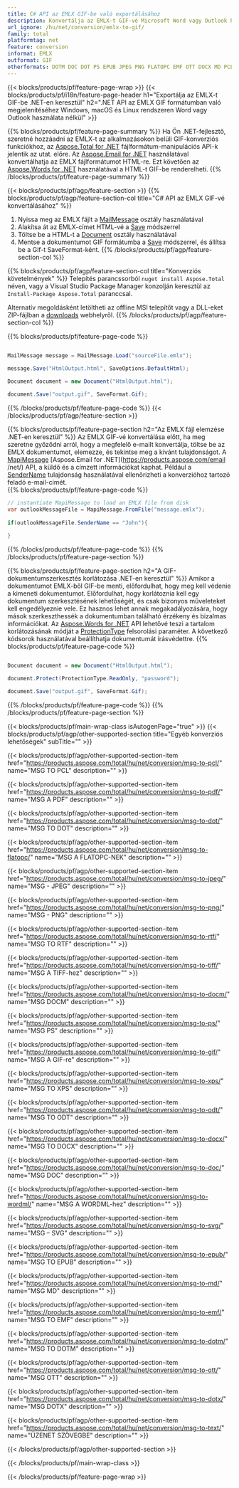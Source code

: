 ```yaml
---
title: C# API az EMLX GIF-be való exportálásához
description: Konvertálja az EMLX-t GIF-vé Microsoft Word vagy Outlook használata nélkül a .NET-en
url_ignore: /hu/net/conversion/emlx-to-gif/
family: total
platformtag: net
feature: conversion
informat: EMLX
outformat: GIF
otherformats: DOTM DOC DOT PS EPUB JPEG PNG FLATOPC EMF OTT DOCX MD PCL TIFF XPS GIF ODT DOCM WORDML DOTX RTF TEXT SVG PDF
---
```

{{< blocks/products/pf/feature-page-wrap >}}
{{< blocks/products/pf/i18n/feature-page-header h1="Exportálja az EMLX-t GIF-be .NET-en keresztül" h2=".NET API az EMLX GIF formátumban való megjelenítéséhez Windows, macOS és Linux rendszeren Word vagy Outlook használata nélkül" >}}

{{% blocks/products/pf/feature-page-summary %}}
Ha Ön .NET-fejlesztő, szeretné hozzáadni az EMLX-t az alkalmazásokon belüli GIF-konverziós funkciókhoz, az [Aspose.Total for .NET](https://products.aspose.com/total/net/) fájlformátum-manipulációs API-k jelentik az utat. előre. Az [Aspose.Email for .NET](https://products.aspose.com/email/net/) használatával konvertálhatja az EMLX fájlformátumot HTML-re. Ezt követően az [Aspose.Words for .NET](https://products.aspose.com/words/net/) használatával a HTML-t GIF-be renderelheti.
{{% /blocks/products/pf/feature-page-summary  %}}

{{< blocks/products/pf/agp/feature-section >}}
{{% blocks/products/pf/agp/feature-section-col title="C# API az EMLX GIF-vé konvertálásához" %}}
1. Nyissa meg az EMLX fájlt a [MailMessage](https://reference.aspose.com/email/net/aspose.email/mailmessage) osztály használatával
2. Alakítsa át az EMLX-címet HTML-vé a [Save](https://reference.aspose.com/email/net/aspose.email.mailmessage/save/methods/3) módszerrel
3. Töltse be a HTML-t a [Document](https://reference.aspose.com/words/net/aspose.words/document) osztály használatával
4. Mentse a dokumentumot GIF formátumba a [Save](https://reference.aspose.com/words/net/aspose.words.document/save/methods/4) módszerrel, és állítsa be a Gif-t SaveFormat-ként.
{{% /blocks/products/pf/agp/feature-section-col %}}

{{% blocks/products/pf/agp/feature-section-col title="Konverziós követelmények" %}}
Telepítés parancssorból ```nuget install Aspose.Total``` néven, vagy a Visual Studio Package Manager konzolján keresztül az ```Install-Package Aspose.Total``` paranccsal.

Alternatív megoldásként letöltheti az offline MSI telepítőt vagy a DLL-eket ZIP-fájlban a [downloads](https://releases.aspose.com/total/net) webhelyről.
{{% /blocks/products/pf/agp/feature-section-col %}}

{{% blocks/products/pf/feature-page-code %}}

```cs

MailMessage message = MailMessage.Load("sourceFile.emlx");
 
message.Save("HtmlOutput.html", SaveOptions.DefaultHtml);

Document document = new Document("HtmlOutput.html");

document.Save("output.gif", SaveFormat.Gif); 
```

{{% /blocks/products/pf/feature-page-code %}}
{{< /blocks/products/pf/agp/feature-section >}}

{{% blocks/products/pf/feature-page-section  h2="Az EMLX fájl elemzése .NET-en keresztül" %}}
Az EMLX GIF-vé konvertálása előtt, ha meg szeretne győződni arról, hogy a megfelelő e-mailt konvertálja, töltse be az EMLX dokumentumot, elemezze, és tekintse meg a kívánt tulajdonságot. A [MapiMessage](https://reference.aspose.com/email/net/aspose.email.mapi/mapimessage) [Aspose.Email for .NET](https://products.aspose.com/email /net/) API, a küldő és a címzett információkat kaphat. Például a [SenderName](https://reference.aspose.com/email/net/aspose.email.mapi/mapimessage/properties/sendername) tulajdonság használatával ellenőrizheti a konverzióhoz tartozó feladó e-mail-címét.  
{{% blocks/products/pf/feature-page-code %}}

```cs
// instantiate MapiMessage to load an EMLX file from disk
var outlookMessageFile = MapiMessage.FromFile("message.emlx");
 
if(outlookMessageFile.SenderName == "John"){
    
}
```

{{% /blocks/products/pf/feature-page-code  %}}
{{% /blocks/products/pf/feature-page-section %}}

{{% blocks/products/pf/feature-page-section  h2="A GIF-dokumentumszerkesztés korlátozása .NET-en keresztül" %}}
Amikor a dokumentumot EMLX-ből GIF-be menti, előfordulhat, hogy meg kell védenie a kimeneti dokumentumot. Előfordulhat, hogy korlátoznia kell egy dokumentum szerkesztésének lehetőségét, és csak bizonyos műveleteket kell engedélyeznie vele. Ez hasznos lehet annak megakadályozására, hogy mások szerkeszthessék a dokumentumban található érzékeny és bizalmas információkat. Az [Aspose.Words for .NET](https://products.aspose.com/words/net/) API lehetővé teszi a tartalom korlátozásának módját a [ProtectionType](https://reference.aspose.com/words/net/aspose.words/protectiontype) felsorolási paraméter. A következő kódsorok használatával beállíthatja dokumentumát írásvédettre. 
{{% blocks/products/pf/feature-page-code %}}

```cs

Document document = new Document("HtmlOutput.html");

document.Protect(ProtectionType.ReadOnly, "password");

document.Save("output.gif", SaveFormat.Gif);  
```

{{% /blocks/products/pf/feature-page-code  %}}
{{% /blocks/products/pf/feature-page-section %}}

{{< blocks/products/pf/main-wrap-class isAutogenPage="true" >}}
{{< blocks/products/pf/agp/other-supported-section title="Egyéb konverziós lehetőségek" subTitle="" >}}

{{< blocks/products/pf/agp/other-supported-section-item href="https://products.aspose.com/total/hu/net/conversion/msg-to-pcl/" name="MSG TO PCL" description="" >}}

{{< blocks/products/pf/agp/other-supported-section-item href="https://products.aspose.com/total/hu/net/conversion/msg-to-pdf/" name="MSG A PDF" description="" >}}

{{< blocks/products/pf/agp/other-supported-section-item href="https://products.aspose.com/total/hu/net/conversion/msg-to-dot/" name="MSG TO DOT" description="" >}}

{{< blocks/products/pf/agp/other-supported-section-item href="https://products.aspose.com/total/hu/net/conversion/msg-to-flatopc/" name="MSG A FLATOPC-NEK" description="" >}}

{{< blocks/products/pf/agp/other-supported-section-item href="https://products.aspose.com/total/hu/net/conversion/msg-to-jpeg/" name="MSG - JPEG" description="" >}}

{{< blocks/products/pf/agp/other-supported-section-item href="https://products.aspose.com/total/hu/net/conversion/msg-to-png/" name="MSG - PNG" description="" >}}

{{< blocks/products/pf/agp/other-supported-section-item href="https://products.aspose.com/total/hu/net/conversion/msg-to-rtf/" name="MSG TO RTF" description="" >}}

{{< blocks/products/pf/agp/other-supported-section-item href="https://products.aspose.com/total/hu/net/conversion/msg-to-tiff/" name="MSG A TIFF-hez" description="" >}}

{{< blocks/products/pf/agp/other-supported-section-item href="https://products.aspose.com/total/hu/net/conversion/msg-to-docm/" name="MSG DOCM" description="" >}}

{{< blocks/products/pf/agp/other-supported-section-item href="https://products.aspose.com/total/hu/net/conversion/msg-to-ps/" name="MSG PS" description="" >}}

{{< blocks/products/pf/agp/other-supported-section-item href="https://products.aspose.com/total/hu/net/conversion/msg-to-gif/" name="MSG A GIF-re" description="" >}}

{{< blocks/products/pf/agp/other-supported-section-item href="https://products.aspose.com/total/hu/net/conversion/msg-to-xps/" name="MSG TO XPS" description="" >}}

{{< blocks/products/pf/agp/other-supported-section-item href="https://products.aspose.com/total/hu/net/conversion/msg-to-odt/" name="MSG TO ODT" description="" >}}

{{< blocks/products/pf/agp/other-supported-section-item href="https://products.aspose.com/total/hu/net/conversion/msg-to-docx/" name="MSG TO DOCX" description="" >}}

{{< blocks/products/pf/agp/other-supported-section-item href="https://products.aspose.com/total/hu/net/conversion/msg-to-doc/" name="MSG DOC" description="" >}}

{{< blocks/products/pf/agp/other-supported-section-item href="https://products.aspose.com/total/hu/net/conversion/msg-to-wordml/" name="MSG A WORDML-hez" description="" >}}

{{< blocks/products/pf/agp/other-supported-section-item href="https://products.aspose.com/total/hu/net/conversion/msg-to-svg/" name="MSG – SVG" description="" >}}

{{< blocks/products/pf/agp/other-supported-section-item href="https://products.aspose.com/total/hu/net/conversion/msg-to-epub/" name="MSG TO EPUB" description="" >}}

{{< blocks/products/pf/agp/other-supported-section-item href="https://products.aspose.com/total/hu/net/conversion/msg-to-md/" name="MSG MD" description="" >}}

{{< blocks/products/pf/agp/other-supported-section-item href="https://products.aspose.com/total/hu/net/conversion/msg-to-emf/" name="MSG TO EMF" description="" >}}

{{< blocks/products/pf/agp/other-supported-section-item href="https://products.aspose.com/total/hu/net/conversion/msg-to-dotm/" name="MSG TO DOTM" description="" >}}

{{< blocks/products/pf/agp/other-supported-section-item href="https://products.aspose.com/total/hu/net/conversion/msg-to-ott/" name="MSG OTT" description="" >}}

{{< blocks/products/pf/agp/other-supported-section-item href="https://products.aspose.com/total/hu/net/conversion/msg-to-dotx/" name="MSG DOTX" description="" >}}

{{< blocks/products/pf/agp/other-supported-section-item href="https://products.aspose.com/total/hu/net/conversion/msg-to-text/" name="ÜZENET SZÖVEGBE" description="" >}}



{{< /blocks/products/pf/agp/other-supported-section >}}

{{< /blocks/products/pf/main-wrap-class >}}

{{< /blocks/products/pf/feature-page-wrap >}}